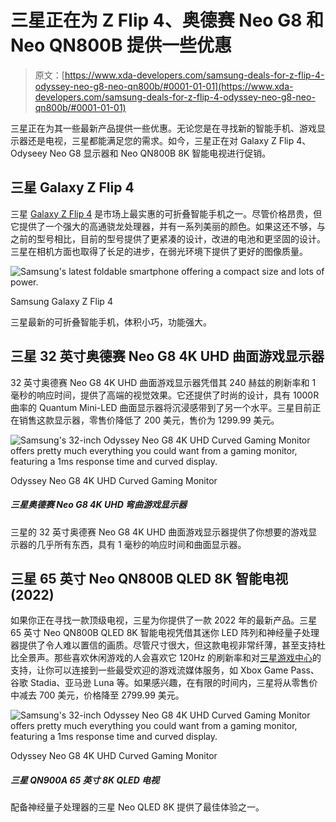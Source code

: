 # 三星正在为 Z Flip 4、奥德赛 Neo G8 和 Neo QN800B 提供一些优惠

> 原文：[https://www.xda-developers.com/samsung-deals-for-z-flip-4-odyssey-neo-g8-neo-qn800b/#0001-01-01](https://www.xda-developers.com/samsung-deals-for-z-flip-4-odyssey-neo-g8-neo-qn800b/#0001-01-01)

三星正在为其一些最新产品提供一些优惠。无论您是在寻找新的智能手机、游戏显示器还是电视，三星都能满足您的需求。如今，三星正在对 Galaxy Z Flip 4、Odyseey Neo G8 显示器和 Neo QN800B 8K 智能电视进行促销。

## 三星 Galaxy Z Flip 4

三星 [Galaxy Z Flip 4](https://www.xda-developers.com/samsung-galaxy-z-flip-4-review/) 是市场上最实惠的可折叠智能手机之一。尽管价格昂贵，但它提供了一个强大的高通骁龙处理器，并有一系列美丽的颜色。如果这还不够，与之前的型号相比，目前的型号提供了更紧凑的设计，改进的电池和更坚固的设计。三星在相机方面也取得了长足的进步，在弱光环境下提供了更好的图像质量。

 <picture>![Samsung's latest foldable smartphone offering a compact size and lots of power. ](../Images/0aec8a6ba16d539721ea663b35e87c35.png)</picture> 

Samsung Galaxy Z Flip 4

三星最新的可折叠智能手机，体积小巧，功能强大。

## 三星 32 英寸奥德赛 Neo G8 4K UHD 曲面游戏显示器

32 英寸奥德赛 Neo G8 4K UHD 曲面游戏显示器凭借其 240 赫兹的刷新率和 1 毫秒的响应时间，提供了高端的视觉效果。它还提供了时尚的设计，具有 1000R 曲率的 Quantum Mini-LED 曲面显示器将沉浸感带到了另一个水平。三星目前正在销售这款显示器，零售价降低了 200 美元，售价为 1299.99 美元。

 <picture>![Samsung's 32-inch Odyssey Neo G8 4K UHD Curved Gaming Monitor offers pretty much everything you could want from a gaming monitor, featuring a 1ms response time and curved display. ](../Images/ffb8fdb2d57f044d9730fea92910ce2e.png)</picture> 

Odyssey Neo G8 4K UHD Curved Gaming Monitor

##### 三星奥德赛 Neo G8 4K UHD 弯曲游戏显示器

三星的 32 英寸奥德赛 Neo G8 4K UHD 曲面游戏显示器提供了你想要的游戏显示器的几乎所有东西，具有 1 毫秒的响应时间和曲面显示器。

## 三星 65 英寸 Neo QN800B QLED 8K 智能电视(2022)

如果你正在寻找一款顶级电视，三星为你提供了一款 2022 年的最新产品。三星 65 英寸 Neo QN800B QLED 8K 智能电视凭借其迷你 LED 阵列和神经量子处理器提供了令人难以置信的画质。尽管尺寸很大，但这款电视非常纤薄，甚至支持杜比全景声。那些喜欢休闲游戏的人会喜欢它 120Hz 的刷新率和对[三星游戏中心](https://www.xda-developers.com/samsung-gaming-hub-is-now-live/)的支持，让你可以连接到一些最受欢迎的游戏流媒体服务，如 Xbox Game Pass、谷歌 Stadia、亚马逊 Luna 等。如果感兴趣，在有限的时间内，三星将从零售价中减去 700 美元，价格降至 2799.99 美元。

 <picture>![Samsung's 32-inch Odyssey Neo G8 4K UHD Curved Gaming Monitor offers pretty much everything you could want from a gaming monitor, featuring a 1ms response time and curved display. ](../Images/ffb8fdb2d57f044d9730fea92910ce2e.png)</picture> 

Odyssey Neo G8 4K UHD Curved Gaming Monitor

##### 三星 QN900A 65 英寸 8K QLED 电视

配备神经量子处理器的三星 Neo QLED 8K 提供了最佳体验之一。